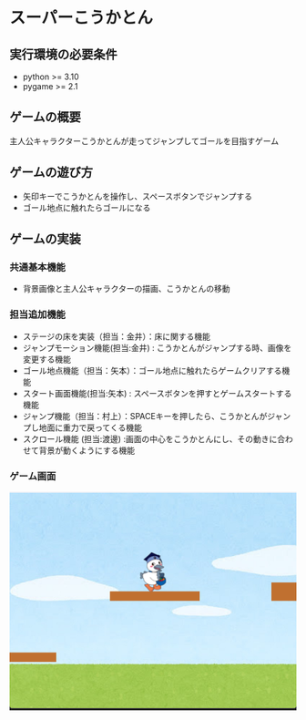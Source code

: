 # スーパーこうかとん

## 実行環境の必要条件
* python >= 3.10
* pygame >= 2.1

## ゲームの概要
主人公キャラクターこうかとんが走ってジャンプしてゴールを目指すゲーム

## ゲームの遊び方
* 矢印キーでこうかとんを操作し、スペースボタンでジャンプする
* ゴール地点に触れたらゴールになる

## ゲームの実装
### 共通基本機能
* 背景画像と主人公キャラクターの描画、こうかとんの移動

### 担当追加機能
* ステージの床を実装（担当：金井）：床に関する機能
* ジャンプモーション機能(担当:金井) : こうかとんがジャンプする時、画像を変更する機能
* ゴール地点機能（担当：矢本）：ゴール地点に触れたらゲームクリアする機能
* スタート画面機能(担当:矢本) : スペースボタンを押すとゲームスタートする機能
* ジャンプ機能（担当：村上）：SPACEキーを押したら、こうかとんがジャンプし地面に重力で戻ってくる機能
* スクロール機能 (担当:渡邊) :画面の中心をこうかとんにし、その動きに合わせて背景が動くようにする機能

### ゲーム画面
![alt text](<fig/スクリーンショット 2024-07-23 142327.png>)

